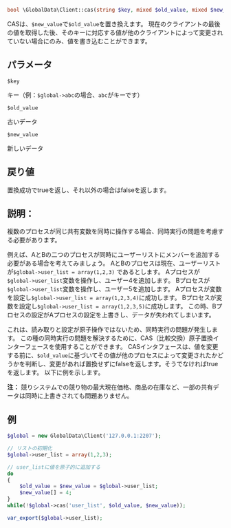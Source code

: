 ```php
bool \GlobalData\Client::cas(string $key, mixed $old_value, mixed $new_value)
```
CASは、```$new_value```で```$old_value```を置き換えます。
現在のクライアントの最後の値を取得した後、そのキーに対応する値が他のクライアントによって変更されていない場合にのみ、値を書き込むことができます。

## パラメータ

``` $key ```

キー（例：```$global->abc```の場合、```abc```がキーです）

``` $old_value ```

古いデータ

``` $new_value ```

新しいデータ

## 戻り値
置換成功でtrueを返し、それ以外の場合はfalseを返します。

## 説明：

複数のプロセスが同じ共有変数を同時に操作する場合、同時実行の問題を考慮する必要があります。

例えば、AとBの二つのプロセスが同時にユーザーリストにメンバーを追加する必要がある場合を考えてみましょう。
AとBのプロセスは現在、ユーザーリストが```$global->user_list = array(1,2,3)``` であるとします。
Aプロセスが```$global->user_list```変数を操作し、ユーザー4を追加します。
Bプロセスが```$global->user_list```変数を操作し、ユーザー5を追加します。
Aプロセスが変数を設定し```$global->user_list = array(1,2,3,4)```に成功します。
Bプロセスが変数を設定し```$global->user_list = array(1,2,3,5)```に成功します。
この時、Bプロセスの設定がAプロセスの設定を上書きし、データが失われてしまいます。

これは、読み取りと設定が原子操作ではないため、同時実行の問題が発生します。
この種の同時実行の問題を解決するために、CAS（比較交換）原子置換インターフェースを使用することができます。
CASインタフェースは、値を変更する前に、```$old_value```に基づいてその値が他のプロセスによって変更されたかどうかを判断し、変更があれば置換せずにfalseを返します。そうでなければtrueを返します。
以下に例を示します。

**注：**
競りシステムでの競り物の最大現在価格、商品の在庫など、一部の共有データは同時に上書きされても問題ありません。

## 例

```php
$global = new GlobalData\Client('127.0.0.1:2207');

// リストの初期化
$global->user_list = array(1,2,3);

// user_listに値を原子的に追加する
do
{
    $old_value = $new_value = $global->user_list;
    $new_value[] = 4;
}
while(!$global->cas('user_list', $old_value, $new_value));

var_export($global->user_list);
```
